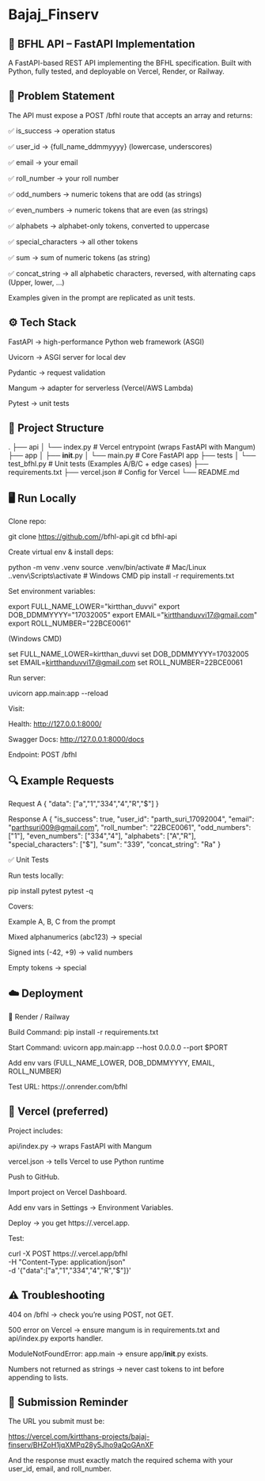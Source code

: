 ﻿# Bajaj_Finserv

## 📘 BFHL API – FastAPI Implementation

A FastAPI-based REST API implementing the BFHL specification.
Built with Python, fully tested, and deployable on Vercel, Render, or Railway.

## 📑 Problem Statement

The API must expose a POST /bfhl route that accepts an array and returns:

✅ is_success → operation status

✅ user_id → {full_name_ddmmyyyy} (lowercase, underscores)

✅ email → your email

✅ roll_number → your roll number

✅ odd_numbers → numeric tokens that are odd (as strings)

✅ even_numbers → numeric tokens that are even (as strings)

✅ alphabets → alphabet-only tokens, converted to uppercase

✅ special_characters → all other tokens

✅ sum → sum of numeric tokens (as string)

✅ concat_string → all alphabetic characters, reversed, with alternating caps (Upper, lower, …)

Examples given in the prompt are replicated as unit tests.

## ⚙️ Tech Stack

FastAPI
 → high-performance Python web framework (ASGI)

Uvicorn
 → ASGI server for local dev

Pydantic
 → request validation

Mangum
 → adapter for serverless (Vercel/AWS Lambda)

Pytest
 → unit tests

## 📂 Project Structure
.
├── api
│   └── index.py          # Vercel entrypoint (wraps FastAPI with Mangum)
├── app
│   ├── __init__.py
│   └── main.py           # Core FastAPI app
├── tests
│   └── test_bfhl.py      # Unit tests (Examples A/B/C + edge cases)
├── requirements.txt
├── vercel.json           # Config for Vercel
└── README.md

## 🖥️ Run Locally

Clone repo:

git clone https://github.com/<your-username>/bfhl-api.git
cd bfhl-api


Create virtual env & install deps:

python -m venv .venv
source .venv/bin/activate        # Mac/Linux
.\.venv\Scripts\activate         # Windows CMD
pip install -r requirements.txt


Set environment variables:

export FULL_NAME_LOWER="kirtthan_duvvi"
export DOB_DDMMYYYY="17032005"
export EMAIL="kirtthanduvvi17@gmail.com"
export ROLL_NUMBER="22BCE0061"


(Windows CMD)

set FULL_NAME_LOWER=kirtthan_duvvi
set DOB_DDMMYYYY=17032005
set EMAIL=kirtthanduvvi17@gmail.com
set ROLL_NUMBER=22BCE0061


Run server:

uvicorn app.main:app --reload


Visit:

Health: http://127.0.0.1:8000/

Swagger Docs: http://127.0.0.1:8000/docs

Endpoint: POST /bfhl

## 🔍 Example Requests
Request A
{
  "data": ["a","1","334","4","R","$"]
}

Response A
{
  "is_success": true,
  "user_id": "parth_suri_17092004",
  "email": "parthsuri009@gmail.com",
  "roll_number": "22BCE0061",
  "odd_numbers": ["1"],
  "even_numbers": ["334","4"],
  "alphabets": ["A","R"],
  "special_characters": ["$"],
  "sum": "339",
  "concat_string": "Ra"
}

✅ Unit Tests

Run tests locally:

pip install pytest
pytest -q


Covers:

Example A, B, C from the prompt

Mixed alphanumerics (abc123) → special

Signed ints (-42, +9) → valid numbers

Empty tokens → special

## ☁️ Deployment
🔹 Render / Railway

Build Command: pip install -r requirements.txt

Start Command: uvicorn app.main:app --host 0.0.0.0 --port $PORT

Add env vars (FULL_NAME_LOWER, DOB_DDMMYYYY, EMAIL, ROLL_NUMBER)

Test URL: https://<service>.onrender.com/bfhl

## 🔹 Vercel (preferred)

Project includes:

api/index.py → wraps FastAPI with Mangum

vercel.json → tells Vercel to use Python runtime

Push to GitHub.

Import project on Vercel Dashboard.

Add env vars in Settings → Environment Variables.

Deploy → you get https://<project>.vercel.app.

Test:

curl -X POST https://<project>.vercel.app/bfhl \
  -H "Content-Type: application/json" \
  -d '{"data":["a","1","334","4","R","$"]}'

## ⚠️ Troubleshooting

404 on /bfhl → check you’re using POST, not GET.

500 error on Vercel → ensure mangum is in requirements.txt and api/index.py exports handler.

ModuleNotFoundError: app.main → ensure app/__init__.py exists.

Numbers not returned as strings → never cast tokens to int before appending to lists.

## 📌 Submission Reminder

The URL you submit must be:

https://vercel.com/kirtthans-projects/bajaj-finserv/BHZoH1jqXMPq28y5Jho9aQoGAnXF

And the response must exactly match the required schema with your user_id, email, and roll_number.


